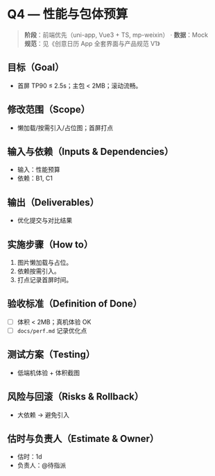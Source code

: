 # Q4 — 性能与包体预算

> **阶段**：前端优先（uni-app, Vue3 + TS, mp-weixin） · **数据**：Mock  
> **规范**：见《创意日历 App 全套界面与产品规范 V1》

## 目标（Goal）
- 首屏 TP90 ≤ 2.5s；主包 < 2MB；滚动流畅。

## 修改范围（Scope）
- 懒加载/按需引入/占位图；首屏打点

## 输入与依赖（Inputs & Dependencies）
- 输入：性能预算
- 依赖：B1, C1

## 输出（Deliverables）
- 优化提交与对比结果

## 实施步骤（How to）
1. 图片懒加载与占位。
2. 依赖按需引入。
3. 打点记录首屏时间。

## 验收标准（Definition of Done）
- [ ] 体积 < 2MB；真机体验 OK
- [ ] `docs/perf.md` 记录优化点

## 测试方案（Testing）
- 低端机体验 + 体积截图

## 风险与回滚（Risks & Rollback）
- 大依赖 → 避免引入

## 估时与负责人（Estimate & Owner）
- 估时：1d
- 负责人：@待指派
